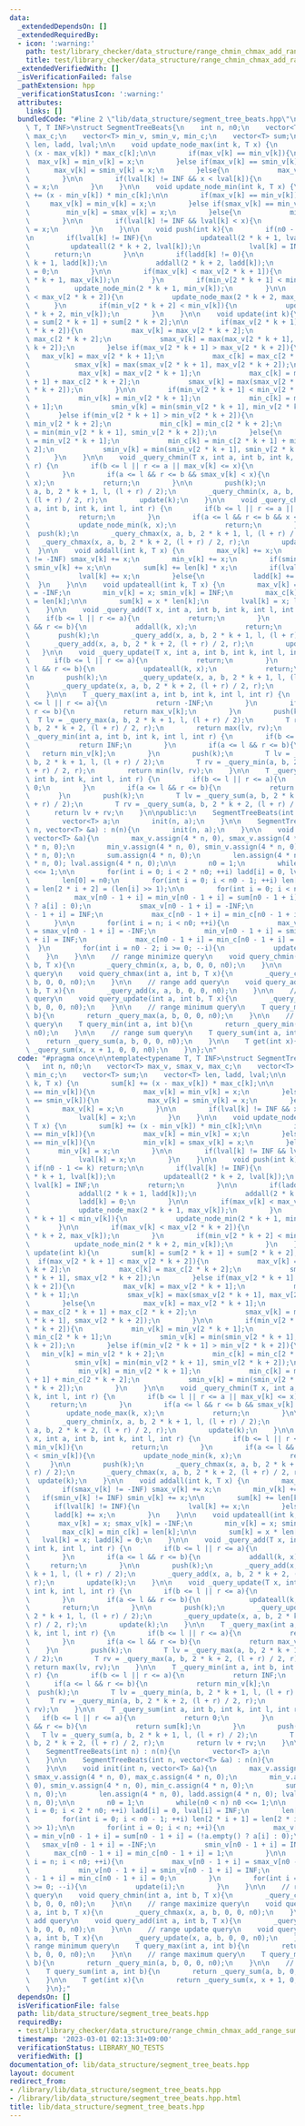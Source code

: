 ```yaml
---
data:
  _extendedDependsOn: []
  _extendedRequiredBy:
  - icon: ':warning:'
    path: test/library_checker/data_structure/range_chmin_chmax_add_range_sum.cpp
    title: test/library_checker/data_structure/range_chmin_chmax_add_range_sum.cpp
  _extendedVerifiedWith: []
  _isVerificationFailed: false
  _pathExtension: hpp
  _verificationStatusIcon: ':warning:'
  attributes:
    links: []
  bundledCode: "#line 2 \"lib/data_structure/segment_tree_beats.hpp\"\n\ntemplate<typename\
    \ T, T INF>\nstruct SegmentTreeBeats{\n    int n, n0;\n    vector<T> max_v, smax_v,\
    \ max_c;\n    vector<T> min_v, smin_v, min_c;\n    vector<T> sum;\n    vector<T>\
    \ len, ladd, lval;\n\n    void update_node_max(int k, T x) {\n        sum[k] +=\
    \ (x - max_v[k]) * max_c[k];\n\n        if(max_v[k] == min_v[k]){\n          \
    \  max_v[k] = min_v[k] = x;\n        }else if(max_v[k] == smin_v[k]){\n      \
    \      max_v[k] = smin_v[k] = x;\n        }else{\n            max_v[k] = x;\n\
    \        }\n\n        if(lval[k] != INF && x < lval[k]){\n            lval[k]\
    \ = x;\n        }\n    }\n\n    void update_node_min(int k, T x) {\n        sum[k]\
    \ += (x - min_v[k]) * min_c[k];\n\n        if(max_v[k] == min_v[k]){\n       \
    \     max_v[k] = min_v[k] = x;\n        }else if(smax_v[k] == min_v[k]){\n   \
    \         min_v[k] = smax_v[k] = x;\n        }else{\n            min_v[k] = x;\n\
    \        }\n\n        if(lval[k] != INF && lval[k] < x){\n            lval[k]\
    \ = x;\n        }\n    }\n\n    void push(int k){\n        if(n0 - 1 <= k) return;\n\
    \n        if(lval[k] != INF){\n            updateall(2 * k + 1, lval[k]);\n  \
    \          updateall(2 * k + 2, lval[k]);\n            lval[k] = INF;\n      \
    \      return;\n        }\n\n        if(ladd[k] != 0){\n            addall(2 *\
    \ k + 1, ladd[k]);\n            addall(2 * k + 2, ladd[k]);\n            ladd[k]\
    \ = 0;\n        }\n\n        if(max_v[k] < max_v[2 * k + 1]){\n            update_node_max(2\
    \ * k + 1, max_v[k]);\n        }\n        if(min_v[2 * k + 1] < min_v[k]){\n \
    \           update_node_min(2 * k + 1, min_v[k]);\n        }\n\n        if(max_v[k]\
    \ < max_v[2 * k + 2]){\n            update_node_max(2 * k + 2, max_v[k]);\n  \
    \      }\n        if(min_v[2 * k + 2] < min_v[k]){\n            update_node_min(2\
    \ * k + 2, min_v[k]);\n        }\n    }\n\n    void update(int k){\n        sum[k]\
    \ = sum[2 * k + 1] + sum[2 * k + 2];\n\n        if(max_v[2 * k + 1] < max_v[2\
    \ * k + 2]){\n            max_v[k] = max_v[2 * k + 2];\n            max_c[k] =\
    \ max_c[2 * k + 2];\n            smax_v[k] = max(max_v[2 * k + 1], smax_v[2 *\
    \ k + 2]);\n        }else if(max_v[2 * k + 1] > max_v[2 * k + 2]){\n         \
    \   max_v[k] = max_v[2 * k + 1];\n            max_c[k] = max_c[2 * k + 1];\n \
    \           smax_v[k] = max(smax_v[2 * k + 1], max_v[2 * k + 2]);\n        }else{\n\
    \            max_v[k] = max_v[2 * k + 1];\n            max_c[k] = max_c[2 * k\
    \ + 1] + max_c[2 * k + 2];\n            smax_v[k] = max(smax_v[2 * k + 1], smax_v[2\
    \ * k + 2]);\n        }\n\n        if(min_v[2 * k + 1] < min_v[2 * k + 2]){\n\
    \            min_v[k] = min_v[2 * k + 1];\n            min_c[k] = min_c[2 * k\
    \ + 1];\n            smin_v[k] = min(smin_v[2 * k + 1], min_v[2 * k + 2]);\n \
    \       }else if(min_v[2 * k + 1] > min_v[2 * k + 2]){\n            min_v[k] =\
    \ min_v[2 * k + 2];\n            min_c[k] = min_c[2 * k + 2];\n            smin_v[k]\
    \ = min(min_v[2 * k + 1], smin_v[2 * k + 2]);\n        }else{\n            min_v[k]\
    \ = min_v[2 * k + 1];\n            min_c[k] = min_c[2 * k + 1] + min_c[2 * k +\
    \ 2];\n            smin_v[k] = min(smin_v[2 * k + 1], smin_v[2 * k + 2]);\n  \
    \      }\n    }\n\n    void _query_chmin(T x, int a, int b, int k, int l, int\
    \ r) {\n        if(b <= l || r <= a || max_v[k] <= x){\n            return;\n\
    \        }\n        if(a <= l && r <= b && smax_v[k] < x){\n            update_node_max(k,\
    \ x);\n            return;\n        }\n\n        push(k);\n        _query_chmin(x,\
    \ a, b, 2 * k + 1, l, (l + r) / 2);\n        _query_chmin(x, a, b, 2 * k + 2,\
    \ (l + r) / 2, r);\n        update(k);\n    }\n\n    void _query_chmax(T x, int\
    \ a, int b, int k, int l, int r) {\n        if(b <= l || r <= a || x <= min_v[k]){\n\
    \            return;\n        }\n        if(a <= l && r <= b && x < smin_v[k]){\n\
    \            update_node_min(k, x);\n            return;\n        }\n\n      \
    \  push(k);\n        _query_chmax(x, a, b, 2 * k + 1, l, (l + r) / 2);\n     \
    \   _query_chmax(x, a, b, 2 * k + 2, (l + r) / 2, r);\n        update(k);\n  \
    \  }\n\n    void addall(int k, T x) {\n        max_v[k] += x;\n        if(smax_v[k]\
    \ != -INF) smax_v[k] += x;\n        min_v[k] += x;\n        if(smin_v[k] != INF)\
    \ smin_v[k] += x;\n\n        sum[k] += len[k] * x;\n        if(lval[k] != INF){\n\
    \            lval[k] += x;\n        }else{\n            ladd[k] += x;\n      \
    \  }\n    }\n\n    void updateall(int k, T x) {\n        max_v[k] = x; smax_v[k]\
    \ = -INF;\n        min_v[k] = x; smin_v[k] = INF;\n        max_c[k] = min_c[k]\
    \ = len[k];\n\n        sum[k] = x * len[k];\n        lval[k] = x; ladd[k] = 0;\n\
    \    }\n\n    void _query_add(T x, int a, int b, int k, int l, int r) {\n    \
    \    if(b <= l || r <= a){\n            return;\n        }\n        if(a <= l\
    \ && r <= b){\n            addall(k, x);\n            return;\n        }\n\n \
    \       push(k);\n        _query_add(x, a, b, 2 * k + 1, l, (l + r) / 2);\n  \
    \      _query_add(x, a, b, 2 * k + 2, (l + r) / 2, r);\n        update(k);\n \
    \   }\n\n    void _query_update(T x, int a, int b, int k, int l, int r) {\n  \
    \      if(b <= l || r <= a){\n            return;\n        }\n        if(a <=\
    \ l && r <= b){\n            updateall(k, x);\n            return;\n        }\n\
    \n        push(k);\n        _query_update(x, a, b, 2 * k + 1, l, (l + r) / 2);\n\
    \        _query_update(x, a, b, 2 * k + 2, (l + r) / 2, r);\n        update(k);\n\
    \    }\n\n    T _query_max(int a, int b, int k, int l, int r) {\n        if(b\
    \ <= l || r <= a){\n            return -INF;\n        }\n        if(a <= l &&\
    \ r <= b){\n            return max_v[k];\n        }\n        push(k);\n      \
    \  T lv = _query_max(a, b, 2 * k + 1, l, (l + r) / 2);\n        T rv = _query_max(a,\
    \ b, 2 * k + 2, (l + r) / 2, r);\n        return max(lv, rv);\n    }\n\n    T\
    \ _query_min(int a, int b, int k, int l, int r) {\n        if(b <= l || r <= a){\n\
    \            return INF;\n        }\n        if(a <= l && r <= b){\n         \
    \   return min_v[k];\n        }\n        push(k);\n        T lv = _query_min(a,\
    \ b, 2 * k + 1, l, (l + r) / 2);\n        T rv = _query_min(a, b, 2 * k + 2, (l\
    \ + r) / 2, r);\n        return min(lv, rv);\n    }\n\n    T _query_sum(int a,\
    \ int b, int k, int l, int r) {\n        if(b <= l || r <= a){\n            return\
    \ 0;\n        }\n        if(a <= l && r <= b){\n            return sum[k];\n \
    \       }\n        push(k);\n        T lv = _query_sum(a, b, 2 * k + 1, l, (l\
    \ + r) / 2);\n        T rv = _query_sum(a, b, 2 * k + 2, (l + r) / 2, r);\n  \
    \      return lv + rv;\n    }\n\npublic:\n    SegmentTreeBeats(int n) : n(n){\n\
    \        vector<T> a;\n        init(n, a);\n    }\n\n    SegmentTreeBeats(int\
    \ n, vector<T> &a) : n(n){\n        init(n, a);\n    }\n\n    void init(int n,\
    \ vector<T> &a){\n        max_v.assign(4 * n, 0), smax_v.assign(4 * n, 0), max_c.assign(4\
    \ * n, 0);\n        min_v.assign(4 * n, 0), smin_v.assign(4 * n, 0), min_c.assign(4\
    \ * n, 0);\n        sum.assign(4 * n, 0);\n        len.assign(4 * n, 0), ladd.assign(4\
    \ * n, 0); lval.assign(4 * n, 0);\n\n        n0 = 1;\n        while(n0 < n) n0\
    \ <<= 1;\n\n        for(int i = 0; i < 2 * n0; ++i) ladd[i] = 0, lval[i] = INF;\n\
    \        len[0] = n0;\n        for(int i = 0; i < n0 - 1; ++i) len[2 * i + 1]\
    \ = len[2 * i + 2] = (len[i] >> 1);\n\n        for(int i = 0; i < n; ++i){\n \
    \           max_v[n0 - 1 + i] = min_v[n0 - 1 + i] = sum[n0 - 1 + i] = (!a.empty()\
    \ ? a[i] : 0);\n            smax_v[n0 - 1 + i] = -INF;\n            smin_v[n0\
    \ - 1 + i] = INF;\n            max_c[n0 - 1 + i] = min_c[n0 - 1 + i] = 1;\n  \
    \      }\n\n        for(int i = n; i < n0; ++i){\n            max_v[n0 - 1 + i]\
    \ = smax_v[n0 - 1 + i] = -INF;\n            min_v[n0 - 1 + i] = smin_v[n0 - 1\
    \ + i] = INF;\n            max_c[n0 - 1 + i] = min_c[n0 - 1 + i] = 0;\n      \
    \  }\n        for(int i = n0 - 2; i >= 0; --i){\n            update(i);\n    \
    \    }\n    }\n\n    // range minimize query\n    void query_chmin(int a, int\
    \ b, T x){\n        _query_chmin(x, a, b, 0, 0, n0);\n    }\n\n    // range maximize\
    \ query\n    void query_chmax(int a, int b, T x){\n        _query_chmax(x, a,\
    \ b, 0, 0, n0);\n    }\n\n    // range add query\n    void query_add(int a, int\
    \ b, T x){\n        _query_add(x, a, b, 0, 0, n0);\n    }\n\n    // range update\
    \ query\n    void query_update(int a, int b, T x){\n        _query_update(x, a,\
    \ b, 0, 0, n0);\n    }\n\n    // range minimum query\n    T query_max(int a, int\
    \ b){\n        return _query_max(a, b, 0, 0, n0);\n    }\n\n    // range maximum\
    \ query\n    T query_min(int a, int b){\n        return _query_min(a, b, 0, 0,\
    \ n0);\n    }\n\n    // range sum query\n    T query_sum(int a, int b){\n    \
    \    return _query_sum(a, b, 0, 0, n0);\n    }\n\n    T get(int x){\n        return\
    \ _query_sum(x, x + 1, 0, 0, n0);\n    }\n};\n"
  code: "#pragma once\n\ntemplate<typename T, T INF>\nstruct SegmentTreeBeats{\n \
    \   int n, n0;\n    vector<T> max_v, smax_v, max_c;\n    vector<T> min_v, smin_v,\
    \ min_c;\n    vector<T> sum;\n    vector<T> len, ladd, lval;\n\n    void update_node_max(int\
    \ k, T x) {\n        sum[k] += (x - max_v[k]) * max_c[k];\n\n        if(max_v[k]\
    \ == min_v[k]){\n            max_v[k] = min_v[k] = x;\n        }else if(max_v[k]\
    \ == smin_v[k]){\n            max_v[k] = smin_v[k] = x;\n        }else{\n    \
    \        max_v[k] = x;\n        }\n\n        if(lval[k] != INF && x < lval[k]){\n\
    \            lval[k] = x;\n        }\n    }\n\n    void update_node_min(int k,\
    \ T x) {\n        sum[k] += (x - min_v[k]) * min_c[k];\n\n        if(max_v[k]\
    \ == min_v[k]){\n            max_v[k] = min_v[k] = x;\n        }else if(smax_v[k]\
    \ == min_v[k]){\n            min_v[k] = smax_v[k] = x;\n        }else{\n     \
    \       min_v[k] = x;\n        }\n\n        if(lval[k] != INF && lval[k] < x){\n\
    \            lval[k] = x;\n        }\n    }\n\n    void push(int k){\n       \
    \ if(n0 - 1 <= k) return;\n\n        if(lval[k] != INF){\n            updateall(2\
    \ * k + 1, lval[k]);\n            updateall(2 * k + 2, lval[k]);\n           \
    \ lval[k] = INF;\n            return;\n        }\n\n        if(ladd[k] != 0){\n\
    \            addall(2 * k + 1, ladd[k]);\n            addall(2 * k + 2, ladd[k]);\n\
    \            ladd[k] = 0;\n        }\n\n        if(max_v[k] < max_v[2 * k + 1]){\n\
    \            update_node_max(2 * k + 1, max_v[k]);\n        }\n        if(min_v[2\
    \ * k + 1] < min_v[k]){\n            update_node_min(2 * k + 1, min_v[k]);\n \
    \       }\n\n        if(max_v[k] < max_v[2 * k + 2]){\n            update_node_max(2\
    \ * k + 2, max_v[k]);\n        }\n        if(min_v[2 * k + 2] < min_v[k]){\n \
    \           update_node_min(2 * k + 2, min_v[k]);\n        }\n    }\n\n    void\
    \ update(int k){\n        sum[k] = sum[2 * k + 1] + sum[2 * k + 2];\n\n      \
    \  if(max_v[2 * k + 1] < max_v[2 * k + 2]){\n            max_v[k] = max_v[2 *\
    \ k + 2];\n            max_c[k] = max_c[2 * k + 2];\n            smax_v[k] = max(max_v[2\
    \ * k + 1], smax_v[2 * k + 2]);\n        }else if(max_v[2 * k + 1] > max_v[2 *\
    \ k + 2]){\n            max_v[k] = max_v[2 * k + 1];\n            max_c[k] = max_c[2\
    \ * k + 1];\n            smax_v[k] = max(smax_v[2 * k + 1], max_v[2 * k + 2]);\n\
    \        }else{\n            max_v[k] = max_v[2 * k + 1];\n            max_c[k]\
    \ = max_c[2 * k + 1] + max_c[2 * k + 2];\n            smax_v[k] = max(smax_v[2\
    \ * k + 1], smax_v[2 * k + 2]);\n        }\n\n        if(min_v[2 * k + 1] < min_v[2\
    \ * k + 2]){\n            min_v[k] = min_v[2 * k + 1];\n            min_c[k] =\
    \ min_c[2 * k + 1];\n            smin_v[k] = min(smin_v[2 * k + 1], min_v[2 *\
    \ k + 2]);\n        }else if(min_v[2 * k + 1] > min_v[2 * k + 2]){\n         \
    \   min_v[k] = min_v[2 * k + 2];\n            min_c[k] = min_c[2 * k + 2];\n \
    \           smin_v[k] = min(min_v[2 * k + 1], smin_v[2 * k + 2]);\n        }else{\n\
    \            min_v[k] = min_v[2 * k + 1];\n            min_c[k] = min_c[2 * k\
    \ + 1] + min_c[2 * k + 2];\n            smin_v[k] = min(smin_v[2 * k + 1], smin_v[2\
    \ * k + 2]);\n        }\n    }\n\n    void _query_chmin(T x, int a, int b, int\
    \ k, int l, int r) {\n        if(b <= l || r <= a || max_v[k] <= x){\n       \
    \     return;\n        }\n        if(a <= l && r <= b && smax_v[k] < x){\n   \
    \         update_node_max(k, x);\n            return;\n        }\n\n        push(k);\n\
    \        _query_chmin(x, a, b, 2 * k + 1, l, (l + r) / 2);\n        _query_chmin(x,\
    \ a, b, 2 * k + 2, (l + r) / 2, r);\n        update(k);\n    }\n\n    void _query_chmax(T\
    \ x, int a, int b, int k, int l, int r) {\n        if(b <= l || r <= a || x <=\
    \ min_v[k]){\n            return;\n        }\n        if(a <= l && r <= b && x\
    \ < smin_v[k]){\n            update_node_min(k, x);\n            return;\n   \
    \     }\n\n        push(k);\n        _query_chmax(x, a, b, 2 * k + 1, l, (l +\
    \ r) / 2);\n        _query_chmax(x, a, b, 2 * k + 2, (l + r) / 2, r);\n      \
    \  update(k);\n    }\n\n    void addall(int k, T x) {\n        max_v[k] += x;\n\
    \        if(smax_v[k] != -INF) smax_v[k] += x;\n        min_v[k] += x;\n     \
    \   if(smin_v[k] != INF) smin_v[k] += x;\n\n        sum[k] += len[k] * x;\n  \
    \      if(lval[k] != INF){\n            lval[k] += x;\n        }else{\n      \
    \      ladd[k] += x;\n        }\n    }\n\n    void updateall(int k, T x) {\n \
    \       max_v[k] = x; smax_v[k] = -INF;\n        min_v[k] = x; smin_v[k] = INF;\n\
    \        max_c[k] = min_c[k] = len[k];\n\n        sum[k] = x * len[k];\n     \
    \   lval[k] = x; ladd[k] = 0;\n    }\n\n    void _query_add(T x, int a, int b,\
    \ int k, int l, int r) {\n        if(b <= l || r <= a){\n            return;\n\
    \        }\n        if(a <= l && r <= b){\n            addall(k, x);\n       \
    \     return;\n        }\n\n        push(k);\n        _query_add(x, a, b, 2 *\
    \ k + 1, l, (l + r) / 2);\n        _query_add(x, a, b, 2 * k + 2, (l + r) / 2,\
    \ r);\n        update(k);\n    }\n\n    void _query_update(T x, int a, int b,\
    \ int k, int l, int r) {\n        if(b <= l || r <= a){\n            return;\n\
    \        }\n        if(a <= l && r <= b){\n            updateall(k, x);\n    \
    \        return;\n        }\n\n        push(k);\n        _query_update(x, a, b,\
    \ 2 * k + 1, l, (l + r) / 2);\n        _query_update(x, a, b, 2 * k + 2, (l +\
    \ r) / 2, r);\n        update(k);\n    }\n\n    T _query_max(int a, int b, int\
    \ k, int l, int r) {\n        if(b <= l || r <= a){\n            return -INF;\n\
    \        }\n        if(a <= l && r <= b){\n            return max_v[k];\n    \
    \    }\n        push(k);\n        T lv = _query_max(a, b, 2 * k + 1, l, (l + r)\
    \ / 2);\n        T rv = _query_max(a, b, 2 * k + 2, (l + r) / 2, r);\n       \
    \ return max(lv, rv);\n    }\n\n    T _query_min(int a, int b, int k, int l, int\
    \ r) {\n        if(b <= l || r <= a){\n            return INF;\n        }\n  \
    \      if(a <= l && r <= b){\n            return min_v[k];\n        }\n      \
    \  push(k);\n        T lv = _query_min(a, b, 2 * k + 1, l, (l + r) / 2);\n   \
    \     T rv = _query_min(a, b, 2 * k + 2, (l + r) / 2, r);\n        return min(lv,\
    \ rv);\n    }\n\n    T _query_sum(int a, int b, int k, int l, int r) {\n     \
    \   if(b <= l || r <= a){\n            return 0;\n        }\n        if(a <= l\
    \ && r <= b){\n            return sum[k];\n        }\n        push(k);\n     \
    \   T lv = _query_sum(a, b, 2 * k + 1, l, (l + r) / 2);\n        T rv = _query_sum(a,\
    \ b, 2 * k + 2, (l + r) / 2, r);\n        return lv + rv;\n    }\n\npublic:\n\
    \    SegmentTreeBeats(int n) : n(n){\n        vector<T> a;\n        init(n, a);\n\
    \    }\n\n    SegmentTreeBeats(int n, vector<T> &a) : n(n){\n        init(n, a);\n\
    \    }\n\n    void init(int n, vector<T> &a){\n        max_v.assign(4 * n, 0),\
    \ smax_v.assign(4 * n, 0), max_c.assign(4 * n, 0);\n        min_v.assign(4 * n,\
    \ 0), smin_v.assign(4 * n, 0), min_c.assign(4 * n, 0);\n        sum.assign(4 *\
    \ n, 0);\n        len.assign(4 * n, 0), ladd.assign(4 * n, 0); lval.assign(4 *\
    \ n, 0);\n\n        n0 = 1;\n        while(n0 < n) n0 <<= 1;\n\n        for(int\
    \ i = 0; i < 2 * n0; ++i) ladd[i] = 0, lval[i] = INF;\n        len[0] = n0;\n\
    \        for(int i = 0; i < n0 - 1; ++i) len[2 * i + 1] = len[2 * i + 2] = (len[i]\
    \ >> 1);\n\n        for(int i = 0; i < n; ++i){\n            max_v[n0 - 1 + i]\
    \ = min_v[n0 - 1 + i] = sum[n0 - 1 + i] = (!a.empty() ? a[i] : 0);\n         \
    \   smax_v[n0 - 1 + i] = -INF;\n            smin_v[n0 - 1 + i] = INF;\n      \
    \      max_c[n0 - 1 + i] = min_c[n0 - 1 + i] = 1;\n        }\n\n        for(int\
    \ i = n; i < n0; ++i){\n            max_v[n0 - 1 + i] = smax_v[n0 - 1 + i] = -INF;\n\
    \            min_v[n0 - 1 + i] = smin_v[n0 - 1 + i] = INF;\n            max_c[n0\
    \ - 1 + i] = min_c[n0 - 1 + i] = 0;\n        }\n        for(int i = n0 - 2; i\
    \ >= 0; --i){\n            update(i);\n        }\n    }\n\n    // range minimize\
    \ query\n    void query_chmin(int a, int b, T x){\n        _query_chmin(x, a,\
    \ b, 0, 0, n0);\n    }\n\n    // range maximize query\n    void query_chmax(int\
    \ a, int b, T x){\n        _query_chmax(x, a, b, 0, 0, n0);\n    }\n\n    // range\
    \ add query\n    void query_add(int a, int b, T x){\n        _query_add(x, a,\
    \ b, 0, 0, n0);\n    }\n\n    // range update query\n    void query_update(int\
    \ a, int b, T x){\n        _query_update(x, a, b, 0, 0, n0);\n    }\n\n    //\
    \ range minimum query\n    T query_max(int a, int b){\n        return _query_max(a,\
    \ b, 0, 0, n0);\n    }\n\n    // range maximum query\n    T query_min(int a, int\
    \ b){\n        return _query_min(a, b, 0, 0, n0);\n    }\n\n    // range sum query\n\
    \    T query_sum(int a, int b){\n        return _query_sum(a, b, 0, 0, n0);\n\
    \    }\n\n    T get(int x){\n        return _query_sum(x, x + 1, 0, 0, n0);\n\
    \    }\n};"
  dependsOn: []
  isVerificationFile: false
  path: lib/data_structure/segment_tree_beats.hpp
  requiredBy:
  - test/library_checker/data_structure/range_chmin_chmax_add_range_sum.cpp
  timestamp: '2023-03-01 02:13:31+09:00'
  verificationStatus: LIBRARY_NO_TESTS
  verifiedWith: []
documentation_of: lib/data_structure/segment_tree_beats.hpp
layout: document
redirect_from:
- /library/lib/data_structure/segment_tree_beats.hpp
- /library/lib/data_structure/segment_tree_beats.hpp.html
title: lib/data_structure/segment_tree_beats.hpp
---
```

